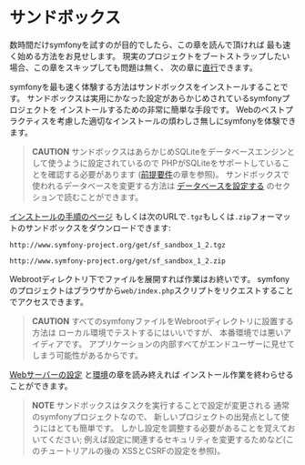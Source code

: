 サンドボックス
==============

数時間だけsymfonyを試すのが目的でしたら、この章を読んで頂ければ
最も速く始める方法をお見せします。
現実のプロジェクトをブートストラップしたい場合、この章をスキップしても問題は無く、
次の章に[直行](#chapter_04-Symfony-Installation)できます。

symfonyを最も速く体験する方法はサンドボックスをインストールすることです。
サンドボックスは実用にかなった設定があらかじめされているsymfonyプロジェクトを
インストールするための非常に簡単な手段です。
Webのベストプラクティスを考慮した適切なインストールの煩わしさ無しにsymfonyを体験できます。

>**CAUTION**
>サンドボックスはあらかじめSQLiteをデータベースエンジンとして使うように設定されているので
>PHPがSQLiteをサポートしていることを確認する必要があります
>([前提要件](#chapter_02-Prerequisites)の章を参照)。
>サンドボックスで使われるデータベースを変更する方法は
>[データベースを設定する](#chapter_05-Project-Setup_sub_configuring_the_database)
>のセクションで読むことができます。

[インストールの手順のページ](http://www.symfony-project.org/installation/1_2)
もしくは次のURLで`.tgz`もしくは`.zip`フォーマットのサンドボックスをダウンロードできます:

    http://www.symfony-project.org/get/sf_sandbox_1_2.tgz

    http://www.symfony-project.org/get/sf_sandbox_1_2.zip

Webrootディレクトリ下でファイルを展開すれば作業はお終いです。
symfonyのプロジェクトはブラウザから`web/index.php`スクリプトをリクエストすることでアクセスできます。

>**CAUTION**
>すべてのsymfonyファイルをWebrootディレクトリに設置する方法は
>ローカル環境でテストするにはいいですが、
>本番環境では悪いアイディアです。
>アプリケーションの内部すべてがエンドユーザーに見せてしまう可能性があるからです。

[Webサーバーの設定](#chapter_06-Web-Server-Configuration)
と[環境](#chapter_07-Environments)の章を読み終えれば
インストール作業を終わらせることができます。

>**NOTE**
>サンドボックスはタスクを実行することで設定が変更される
>通常のsymfonyプロジェクトなので、
>新しいプロジェクトの出発点として使うにはとても簡単です。
>しかし設定を調整する必要があることを覚えておいてください; 
>例えば設定に関連するセキュリティを変更するためなど(このチュートリアルの後の
>XSSとCSRFの設定を参照)。

